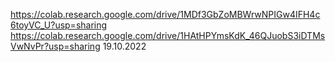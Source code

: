https://colab.research.google.com/drive/1MDf3GbZoMBWrwNPIGw4IFH4c6toyVC_U?usp=sharing
https://colab.research.google.com/drive/1HAtHPYmsKdK_46QJuobS3iDTMsVwNvPr?usp=sharing 19.10.2022

